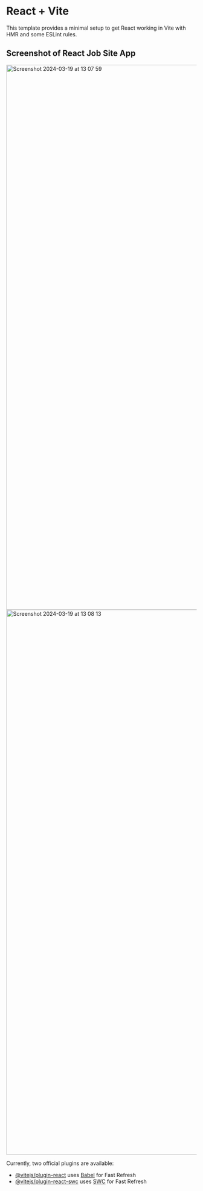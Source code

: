 # React + Vite

This template provides a minimal setup to get React working in Vite with HMR and some ESLint rules.

## Screenshot of React Job Site App

<img width="1440" alt="Screenshot 2024-03-19 at 13 07 59" src="https://github.com/Hitendra27/reactjobsite/assets/73651340/09380d71-19e7-40d6-b8d4-d6d6109ab83d">
<img width="1440" alt="Screenshot 2024-03-19 at 13 08 13" src="https://github.com/Hitendra27/reactjobsite/assets/73651340/da01aee7-3301-4c27-88c3-7fb1063a742d">

Currently, two official plugins are available:

- [@vitejs/plugin-react](https://github.com/vitejs/vite-plugin-react/blob/main/packages/plugin-react/README.md) uses [Babel](https://babeljs.io/) for Fast Refresh
- [@vitejs/plugin-react-swc](https://github.com/vitejs/vite-plugin-react-swc) uses [SWC](https://swc.rs/) for Fast Refresh
